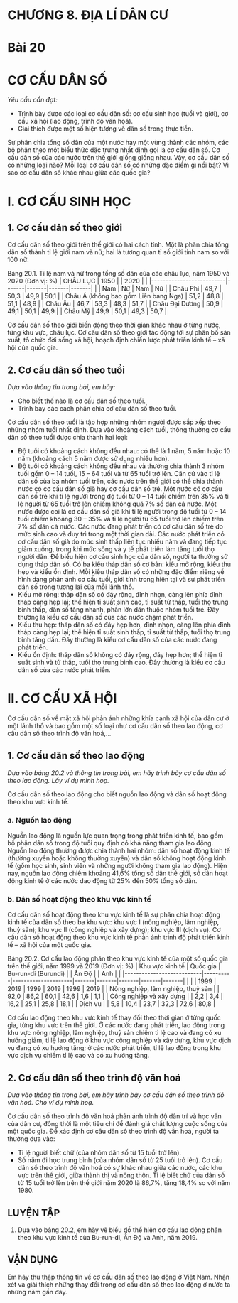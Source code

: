 # CHƯƠNG 8. ĐỊA LÍ DÂN CƯ

# Bài 20
# CƠ CẤU DÂN SỐ

*Yêu cầu cần đạt:*
- Trình bày được các loại cơ cấu dân số: cơ cấu sinh học (tuổi và giới), cơ cấu xã hội (lao động, trình độ văn hoá).
- Giải thích được một số hiện tượng về dân số trong thực tiễn.

Sự phân chia tổng số dân của một nước hay một vùng thành các nhóm, các bộ phận theo một biểu thức đặc trưng nhất định gọi là cơ cấu dân số. Cơ cấu dân số của các nước trên thế giới giống giống nhau. Vậy, cơ cấu dân số có những loại nào? Mỗi loại cơ cấu dân số có những đặc điểm gì nổi bật? Vì sao cơ cấu dân số khác nhau giữa các quốc gia?

# I. CƠ CẤU SINH HỌC
## 1. Cơ cấu dân số theo giới

Cơ cấu dân số theo giới trên thế giới có hai cách tính. Một là phân chia tổng dân số thành tỉ lệ giới nam và nữ; hai là tương quan tỉ số giới tính nam so với 100 nữ.

Bảng 20.1. Tỉ lệ nam và nữ trong tổng số dân của các châu lục, năm 1950 và 2020 (Đơn vị: %)
| CHÂU LỤC                 | 1950  |       | 2020  |       |
|--------------------------|-------|-------|-------|-------|
|                          | Nam   | Nữ    | Nam   | Nữ    |
| Châu Phi                 | 49,7  | 50,3  | 49,9  | 50,1  |
| Châu Á (không bao gồm Liên bang Nga) | 51,2  | 48,8  | 51,1  | 48,9  |
| Châu Âu                  | 46,7  | 53,3  | 48,3  | 51,7  |
| Châu Đại Dương           | 50,9  | 49,1  | 50,1  | 49,9  |
| Châu Mỹ                  | 49,9  | 50,1  | 49,3  | 50,7  |

Cơ cấu dân số theo giới biến động theo thời gian khác nhau ở từng nước, từng khu vực, châu lục. Cơ cấu dân số theo giới tác động tới sự phân bố sản xuất, tổ chức đời sống xã hội, hoạch định chiến lược phát triển kinh tế – xã hội của quốc gia.

## 2. Cơ cấu dân số theo tuổi

*Dựa vào thông tin trong bài, em hãy:*
- Cho biết thế nào là cơ cấu dân số theo tuổi.
- Trình bày các cách phân chia cơ cấu dân số theo tuổi.

Cơ cấu dân số theo tuổi là tập hợp những nhóm người được sắp xếp theo những nhóm tuổi nhất định. Dựa vào khoảng cách tuổi, thông thường cơ cấu dân số theo tuổi được chia thành hai loại:
- Độ tuổi có khoảng cách không đều nhau: có thể là 1 năm, 5 năm hoặc 10 năm (khoảng cách 5 năm được sử dụng nhiều hơn).
- Độ tuổi có khoảng cách không đều nhau và thường chia thành 3 nhóm tuổi gồm 0 – 14 tuổi, 15 – 64 tuổi và từ 65 tuổi trở lên.
Căn cứ vào tỉ lệ dân số của ba nhóm tuổi trên, các nước trên thế giới có thể chia thành nước có cơ cấu dân số già hay cơ cấu dân số trẻ. Một nước có cơ cấu dân số trẻ khi tỉ lệ người trong độ tuổi từ 0 – 14 tuổi chiếm trên 35% và tỉ lệ người từ 65 tuổi trở lên chiếm không quá 7% số dân cả nước. Một nước được coi là cơ cấu dân số già khi tỉ lệ người trong độ tuổi từ 0 – 14 tuổi chiếm khoảng 30 – 35% và tỉ lệ người từ 65 tuổi trở lên chiếm trên 7% số dân cả nước. Các nước đang phát triển có cơ cấu dân số trẻ do mức sinh cao và duy trì trong một thời gian dài. Các nước phát triển có cơ cấu dân số già do mức sinh thấp liên tục nhiều năm và đang tiếp tục giảm xuống, trong khi mức sống và y tế phát triển làm tăng tuổi thọ người dân. Để biểu hiện cơ cấu sinh học của dân số, người ta thường sử dụng tháp dân số. Có ba kiểu tháp dân số cơ bản: kiểu mở rộng, kiểu thu hẹp và kiểu ổn định. Mỗi kiểu tháp dân số có những đặc điểm riêng về hình dạng phản ánh cơ cấu tuổi, giới tính trong hiện tại và sự phát triển dân số trong tương lai của mỗi lãnh thổ.
- Kiểu mở rộng: tháp dân số có đáy rộng, đỉnh nhọn, càng lên phía đỉnh tháp càng hẹp lại; thể hiện tỉ suất sinh cao, tỉ suất tử thấp, tuổi thọ trung bình thấp, dân số tăng nhanh, phần lớn dân thuộc nhóm tuổi trẻ. Đây thường là kiểu cơ cấu dân số của các nước chậm phát triển.
- Kiểu thu hẹp: tháp dân số có đáy hẹp hơn, đỉnh nhọn, càng lên phía đỉnh tháp càng hẹp lại; thể hiện tỉ suất sinh thấp, tỉ suất tử thấp, tuổi thọ trung bình tăng dần. Đây thường là kiểu cơ cấu dân số của các nước đang phát triển.
- Kiểu ổn định: tháp dân số không có đáy rộng, đáy hẹp hơn; thể hiện tỉ suất sinh và tử thấp, tuổi thọ trung bình cao. Đây thường là kiểu cơ cấu dân số của các nước phát triển.

# II. CƠ CẤU XÃ HỘI
Cơ cấu dân số về mặt xã hội phản ánh những khía cạnh xã hội của dân cư ở một lãnh thổ và bao gồm một số loại như cơ cấu dân số theo lao động, cơ cấu dân số theo trình độ văn hoá,...
## 1. Cơ cấu dân số theo lao động

*Dựa vào bảng 20.2 và thông tin trong bài, em hãy trình bày cơ cấu dân số theo lao động. Lấy ví dụ minh hoạ.*

Cơ cấu dân số theo lao động cho biết nguồn lao động và dân số hoạt động theo khu vực kinh tế.
### a. Nguồn lao động

Nguồn lao động là nguồn lực quan trọng trong phát triển kinh tế, bao gồm bộ phận dân số trong độ tuổi quy định có khả năng tham gia lao động. Nguồn lao động thường được chia thành hai nhóm: dân số hoạt động kinh tế (thường xuyên hoặc không thường xuyên) và dân số không hoạt động kinh tế (gồm học sinh, sinh viên và những người không tham gia lao động). Hiện nay, nguồn lao động chiếm khoảng 41,6% tổng số dân thế giới, số dân hoạt động kinh tế ở các nước dao động từ 25% đến 50% tổng số dân.

### b. Dân số hoạt động theo khu vực kinh tế

Cơ cấu dân số hoạt động theo khu vực kinh tế là sự phân chia hoạt động kinh tế của dân số theo ba khu vực: khu vực I (nông nghiệp, lâm nghiệp, thuỷ sản); khu vực II (công nghiệp và xây dựng); khu vực III (dịch vụ). Cơ cấu dân số hoạt động theo khu vực kinh tế phản ánh trình độ phát triển kinh tế – xã hội của một quốc gia.

Bảng 20.2. Cơ cấu lao động phân theo khu vực kinh tế của một số quốc gia trên thế giới, năm 1999 và 2019 (Đơn vị: %)
| Khu vực kinh tế           | Quốc gia | Bu-run-di (Burundi) |       | Ấn Độ |       | Anh   |       |
|---------------------------|----------|---------------------|-------|-------|-------|-------|-------|
|                           |          | 1999                | 2019  | 1999  | 2019  | 1999  | 2019  |
| Nông nghiệp, lâm nghiệp, thuỷ sản |          | 92,0                | 86,2  | 60,1  | 42,6  | 1,6   | 1,1   |
| Công nghiệp và xây dựng  |          | 2,2                 | 3,4   | 16,2  | 25,1  | 25,8  | 18,1  |
| Dịch vụ                   |          | 5,8                 | 10,4  | 23,7  | 32,3  | 72,6  | 80,8  |

Cơ cấu lao động theo khu vực kinh tế thay đổi theo thời gian ở từng quốc gia, từng khu vực trên thế giới. Ở các nước đang phát triển, lao động trong khu vực nông nghiệp, lâm nghiệp, thuỷ sản chiếm tỉ lệ cao và đang có xu hướng giảm, tỉ lệ lao động ở khu vực công nghiệp và xây dựng, khu vực dịch vụ đang có xu hướng tăng; ở các nước phát triển, tỉ lệ lao động trong khu vực dịch vụ chiếm tỉ lệ cao và có xu hướng tăng.

## 2. Cơ cấu dân số theo trình độ văn hoá

*Dựa vào thông tin trong bài, em hãy trình bày cơ cấu dân số theo trình độ văn hoá. Cho ví dụ minh hoạ.*

Cơ cấu dân số theo trình độ văn hoá phản ánh trình độ dân trí và học vấn của dân cư, đồng thời là một tiêu chí để đánh giá chất lượng cuộc sống của một quốc gia. Để xác định cơ cấu dân số theo trình độ văn hoá, người ta thường dựa vào:
- Tỉ lệ người biết chữ (của nhóm dân số từ 15 tuổi trở lên).
- Số năm đi học trung bình (của nhóm dân số từ 25 tuổi trở lên).
Cơ cấu dân số theo trình độ văn hoá có sự khác nhau giữa các nước, các khu vực trên thế giới, giữa thành thị và nông thôn. Tỉ lệ biết chữ của dân số từ 15 tuổi trở lên trên thế giới năm 2020 là 86,7%, tăng 18,4% so với năm 1980.

## LUYỆN TẬP
1. Dựa vào bảng 20.2, em hãy vẽ biểu đồ thể hiện cơ cấu lao động phân theo khu vực kinh tế của Bu-run-di, Ấn Độ và Anh, năm 2019.

## VẬN DỤNG
Em hãy thu thập thông tin về cơ cấu dân số theo lao động ở Việt Nam. Nhận xét và giải thích những thay đổi trong cơ cấu dân số theo lao động ở nước ta những năm gần đây.
